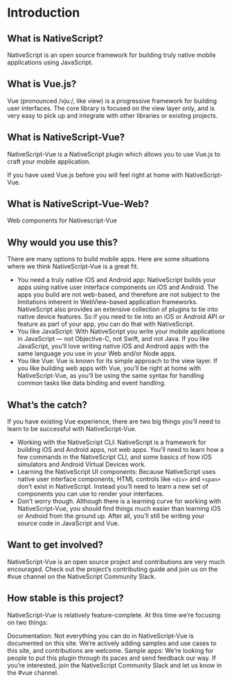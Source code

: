 # Introduction

## What is NativeScript?
NativeScript is an open source framework for building truly native mobile applications using JavaScript.

## What is Vue.js?
Vue (pronounced /vjuː/, like view) is a progressive framework for building user interfaces. The core library is focused on the view layer only, and is very easy to pick up and integrate with other libraries or existing projects.

## What is NativeScript-Vue?
NativeScript-Vue is a NativeScript plugin which allows you to use Vue.js to craft your mobile application.

If you have used Vue.js before you will feel right at home with NativeScript-Vue.

## What is NativeScript-Vue-Web?
Web components for Nativescript-Vue

## Why would you use this?
There are many options to build mobile apps. Here are some situations where we think NativeScript-Vue is a great fit.

* You need a truly native iOS and Android app: NativeScript builds your apps using native user interface components on iOS and Android. The apps you build are not web-based, and therefore are not subject to the limitations inherent in WebView-based application frameworks. NativeScript also provides an extensive collection of plugins to tie into native device features. So if you need to tie into an iOS or Android API or feature as part of your app, you can do that with NativeScript.
* You like JavaScript: With NativeScript you write your mobile applications in JavaScript — not Objective-C, not Swift, and not Java. If you like JavaScript, you’ll love writing native iOS and Android apps with the same language you use in your Web and/or Node apps.
* You like Vue: Vue is known for its simple approach to the view layer. If you like building web apps with Vue, you’ll be right at home with NativeScript-Vue, as you’ll be using the same syntax for handling common tasks like data binding and event handling.
## What’s the catch?
If you have existing Vue experience, there are two big things you’ll need to learn to be successful with NativeScript-Vue.

* Working with the NativeScript CLI: NativeScript is a framework for building iOS and Android apps, not web apps. You’ll need to learn how a few commands in the NativeScript CLI, and some basics of how iOS simulators and Android Virtual Devices work.
* Learning the NativeScript UI components: Because NativeScript uses native user interface components, HTML controls like `<div>` and `<span>` don’t exist in NativeScript. Instead you’ll need to learn a new set of components you can use to render your interfaces.
* Don’t worry though. Although there is a learning curve for working with NativeScript-Vue, you should find things much easier than learning iOS or Android from the ground up. After all, you’ll still be writing your source code in JavaScript and Vue.

## Want to get involved?
NativeScript-Vue is an open source project and contributions are very much encouraged. Check out the project’s contributing guide and join us on the #vue channel on the NativeScript Community Slack.

## How stable is this project?
NativeScript-Vue is relatively feature-complete. At this time we’re focusing on two things:

Documentation: Not everything you can do in NativeScript-Vue is documented on this site. We’re actively adding samples and use cases to this site, and contributions are welcome.
Sample apps: We’re looking for people to put this plugin through its paces and send feedback our way. If you’re interested, join the NativeScript Community Slack and let us know in the #vue channel.

